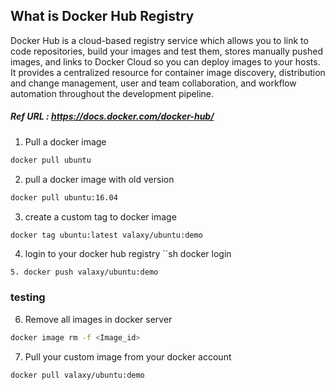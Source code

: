 ## What is Docker Hub Registry

Docker Hub is a cloud-based registry service which allows you to link to code repositories, build your images and test them, stores manually pushed images, and links to Docker Cloud so you can deploy images to your hosts. It provides a centralized resource for container image discovery, distribution and change management, user and team collaboration, and workflow automation throughout the development pipeline.

##### Ref URL : https://docs.docker.com/docker-hub/

1. Pull a docker image 

```sh 
docker pull ubuntu
```

2. pull a docker image with old version

```sh
docker pull ubuntu:16.04
```

3. create a custom tag to docker image
```sh
docker tag ubuntu:latest valaxy/ubuntu:demo
```

4. login to your docker hub registry 
``sh
docker login
```
5. docker push valaxy/ubuntu:demo
```

### testing 

6. Remove all images in docker server 
```sh 
docker image rm -f <Image_id>
```

7. Pull your custom image from your docker account
```sh
docker pull valaxy/ubuntu:demo
```

